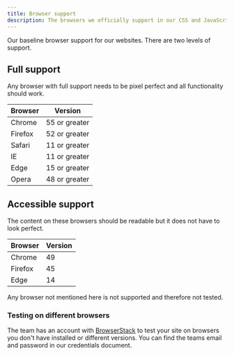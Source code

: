 ```yaml
---
title: Browser support
description: The browsers we officially support in our CSS and JavaScript
---
```


Our baseline browser support for our websites. There are two levels of support. 

## Full support

Any browser with full support needs to be pixel perfect and all functionality should work.

| Browser | Version |
| ------- | ------- |
| Chrome | 55 or greater |
| Firefox | 52 or greater |
| Safari | 11 or greater |
| IE | 11 or greater |
| Edge | 15 or greater |
| Opera | 48 or greater |

## Accessible support

The content on these browsers should be readable but it does not have to look perfect.

| Browser | Version |
| ------- | ------- |
| Chrome | 49 |
| Firefox | 45 |
| Edge | 14 |

Any browser not mentioned here is not supported and therefore not tested.

### Testing on different browsers

The team has an account with [BrowserStack](https://www.browserstack.com) to test your site on browsers you don't have installed or different versions. You can find the teams email and password in our credentials document.

